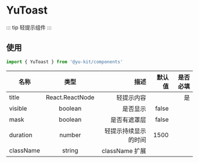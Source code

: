 # YuToast

::: tip
轻提示组件
:::

## 使用

```ts
import { YuToast } from '@yu-kit/components'
```

| 名称      |      类型       |                 描述 | 默认值 | 是否必填 |
| --------- | :-------------: | -------------------: | -----: | -------: |
| title     | React.ReactNode |           轻提示内容 |        |       是 |
| visible   |     boolean     |             是否显示 |  false |          |
| mask      |     boolean     |         是否有遮罩层 |  false |          |
| duration  |     number      | 轻提示持续显示的时间 |   1500 |          |
| className |     string      |       className 扩展 |        |          |
